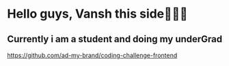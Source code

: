 # Hello guys, Vansh this side🙋🏻‍♂️
## Currently i am a student and doing my underGrad
https://github.com/ad-my-brand/coding-challenge-frontend
<!--
**Vansh-1419/Vansh-1419** is a ✨ _special_ ✨ repository because its `README.md` (this file) appears on your GitHub profile.

Here are some ideas to get you started:

- 🔭 I’m currently working on ...
- 🌱 I’m currently learning ...
- 👯 I’m looking to collaborate on ...
- 🤔 I’m looking for help with ...
- 💬 Ask me about ...
- 📫 How to reach me: ...
- 😄 Pronouns: ...
- ⚡ Fun fact: ...
-->
